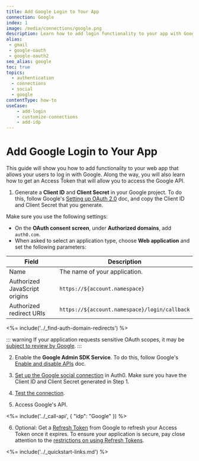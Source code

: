```yaml
---
title: Add Google Login to Your App
connection: Google
index: 1
image: /media/connections/google.png
description: Learn how to add login functionality to your app with Google. You will need to generate keys, copy these into your Auth0 settings, and enable the connection.
alias:
 - gmail
 - google-oauth
 - google-oauth2
seo_alias: google
toc: true
topics:
  - authentication
  - connections
  - social
  - google
contentType: how-to
useCase:
    - add-login
    - customize-connections
    - add-idp
---
```

# Add Google Login to Your App

This guide will show you how to add functionality to your web app that allows your users to log in with Google. Along the way, you will also learn how to get an Access Token that will allow you to access the Google API.

1. Generate a **Client ID** and **Client Secret** in your Google project. To do this, follow Google's [Setting up OAuth 2.0](https://support.google.com/googleapi/answer/6158849) doc, and copy the Client ID and Client Secret that you generate.

Make sure you use the following settings:

* On the **OAuth consent screen**, under **Authorized domains**, add `auth0.com`.
* When asked to select an application type, choose **Web application** and set the following parameters:

| Field | Description |
| - | - |
| Name | The name of your application. |
| Authorized JavaScript origins | `https://${account.namespace}` |
| Authorized redirect URIs | `https://${account.namespace}/login/callback` |

<%= include('../_find-auth-domain-redirects') %>

::: warning
If your application requests sensitive OAuth scopes, it may be [subject to review by Google](https://developers.google.com/apps-script/guides/client-verification).
:::

2. Enable the **Google Admin SDK Service**. To do this, follow Google's [Enable and disable APIs](https://support.google.com/googleapi/answer/6158841) doc.

3. [Set up the Google social connection](/connections/guides/set-up-connections-social) in Auth0. Make sure you have the Client ID and Client Secret generated in Step 1.

4. [Test the connection](/connections/guides/test-connections-social).

5. Access Google's API.

<%= include('../_call-api', {
  "idp": "Google"
}) %>

6. Optional: Get a [Refresh Token](/tokens/refresh-token/current#get-a-refresh-token) from Google to refresh your Access Token once it expires. To ensure your application is secure, pay close attention to the [restrictions on using Refresh Tokens](/tokens/refresh-token/current#restrictions-on-refresh-token-usage).

<%= include('../_quickstart-links.md') %>
